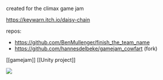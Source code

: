 created for the climax game jam

https://keywarn.itch.io/daisy-chain

repos:
- https://github.com/BenMullenger/finish_the_team_name
- https://github.com/hannesdelbeke/gamejam_cowfart (fork)

[[gamejam]]
[[Unity project]]

![](https://img.itch.zone/aW1hZ2UvMTQzMDc2NC84MzM5MDkyLmpwZw==/original/Rkt81G.jpg)